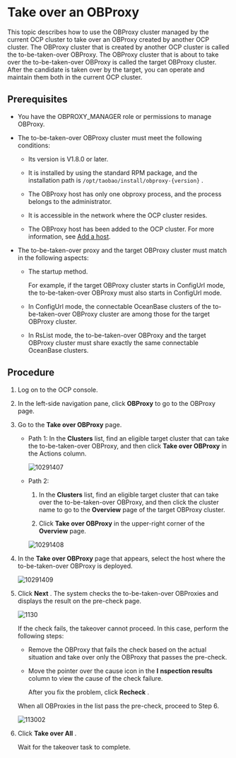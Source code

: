 Take over an OBProxy 
=========================================

This topic describes how to use the OBProxy cluster managed by the current OCP cluster to take over an OBProxy created by another OCP cluster. The OBProxy cluster that is created by another OCP cluster is called the to-be-taken-over OBProxy. The OBProxy cluster that is about to take over the to-be-taken-over OBProxy is called the target OBProxy cluster. After the candidate is taken over by the target, you can operate and maintain them both in the current OCP cluster. 

Prerequisites 
----------------------------------

* You have the OBPROXY_MANAGER role or permissions to manage OBProxy.

  

* The to-be-taken-over OBProxy cluster must meet the following conditions: 

  * Its version is V1.8.0 or later.

    
  
  * It is installed by using the standard RPM package, and the installation path is `/opt/taobao/install/obproxy-{version}` .

    
  
  * The OBProxy host has only one obproxy process, and the process belongs to the administrator.

    
  
  * It is accessible in the network where the OCP cluster resides.

    
  
  * The OBProxy host has been added to the OCP cluster. For more information, see [Add a host](../600.management-host/200.add-host.md).

    
  

  

* The to-be-taken-over proxy and the target OBProxy cluster must match in the following aspects:

  * The startup method. 

    For example, if the target OBProxy cluster starts in ConfigUrl mode, the to-be-taken-over OBProxy must also starts in ConfigUrl mode.
    
  
  * In ConfigUrl mode, the connectable OceanBase clusters of the to-be-taken-over OBProxy cluster are among those for the target OBProxy cluster.

    
  
  * In RsList mode, the to-be-taken-over OBProxy and the target OBProxy cluster must share exactly the same connectable OceanBase clusters.

    
  

  




Procedure 
------------------------------

1. Log on to the OCP console.

   

2. In the left-side navigation pane, click **OBProxy** to go to the OBProxy page.

   

3. Go to the **Take over OBProxy** page. 

   * Path 1: In the **Clusters** list, find an eligible target cluster that can take the to-be-taken-over OBProxy, and then click **Take over OBProxy** in the Actions column. 

     ![10291407](https://help-static-aliyun-doc.aliyuncs.com/assets/img/en-US/0876127361/p345735.png)
     
   
   * Path 2:

     1. In the **Clusters** list, find an eligible target cluster that can take over the to-be-taken-over OBProxy, and then click the cluster name to go to the **Overview** page of the target OBProxy cluster.

        
     
     2. Click **Take over OBProxy** in the upper-right corner of the **Overview** page.

        
     

     

     ![10291408](https://help-static-aliyun-doc.aliyuncs.com/assets/img/en-US/0876127361/p345736.png)
     
   

   

4. In the **Take over OBProxy** page that appears, select the host where the to-be-taken-over OBProxy is deployed. 

   ![10291409](https://help-static-aliyun-doc.aliyuncs.com/assets/img/en-US/0876127361/p345737.png)
   

5. Click **Next** . The system checks the to-be-taken-over OBProxies and displays the result on the pre-check page. 

   ![1130](https://help-static-aliyun-doc.aliyuncs.com/assets/img/en-US/8334306461/p360876.png)

   If the check fails, the takeover cannot proceed. In this case, perform the following steps:
   * Remove the OBProxy that fails the check based on the actual situation and take over only the OBProxy that passes the pre-check.

     
   
   * Move the pointer over the cause icon in the **I** **nspection results** column to view the cause of the check failure. 

     After you fix the problem, click **Recheck** .
     
   

   

   When all OBProxies in the list pass the pre-check, proceed to Step 6. 

   ![113002](https://help-static-aliyun-doc.aliyuncs.com/assets/img/en-US/8334306461/p360877.png)
   

6. Click **Take over All** . 

   Wait for the takeover task to complete.
   



